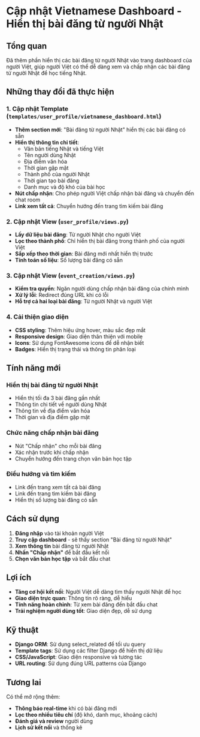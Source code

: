 # Cập nhật Vietnamese Dashboard - Hiển thị bài đăng từ người Nhật

## Tổng quan
Đã thêm phần hiển thị các bài đăng từ người Nhật vào trang dashboard của người Việt, giúp người Việt có thể dễ dàng xem và chấp nhận các bài đăng từ người Nhật để học tiếng Nhật.

## Những thay đổi đã thực hiện

### 1. Cập nhật Template (`templates/user_profile/vietnamese_dashboard.html`)
- **Thêm section mới**: "Bài đăng từ người Nhật" hiển thị các bài đăng có sẵn
- **Hiển thị thông tin chi tiết**:
  - Văn bản tiếng Nhật và tiếng Việt
  - Tên người dùng Nhật
  - Địa điểm văn hóa
  - Thời gian gặp mặt
  - Thành phố của người Nhật
  - Thời gian tạo bài đăng
  - Danh mục và độ khó của bài học
- **Nút chấp nhận**: Cho phép người Việt chấp nhận bài đăng và chuyển đến chat room
- **Link xem tất cả**: Chuyển hướng đến trang tìm kiếm bài đăng

### 2. Cập nhật View (`user_profile/views.py`)
- **Lấy dữ liệu bài đăng**: Từ người Nhật cho người Việt
- **Lọc theo thành phố**: Chỉ hiển thị bài đăng trong thành phố của người Việt
- **Sắp xếp theo thời gian**: Bài đăng mới nhất hiển thị trước
- **Tính toán số liệu**: Số lượng bài đăng có sẵn

### 3. Cập nhật View (`event_creation/views.py`)
- **Kiểm tra quyền**: Ngăn người dùng chấp nhận bài đăng của chính mình
- **Xử lý lỗi**: Redirect đúng URL khi có lỗi
- **Hỗ trợ cả hai loại bài đăng**: Từ người Nhật và người Việt

### 4. Cải thiện giao diện
- **CSS styling**: Thêm hiệu ứng hover, màu sắc đẹp mắt
- **Responsive design**: Giao diện thân thiện với mobile
- **Icons**: Sử dụng FontAwesome icons để dễ nhận biết
- **Badges**: Hiển thị trạng thái và thông tin phân loại

## Tính năng mới

### Hiển thị bài đăng từ người Nhật
- Hiển thị tối đa 3 bài đăng gần nhất
- Thông tin chi tiết về người dùng Nhật
- Thông tin về địa điểm văn hóa
- Thời gian và địa điểm gặp mặt

### Chức năng chấp nhận bài đăng
- Nút "Chấp nhận" cho mỗi bài đăng
- Xác nhận trước khi chấp nhận
- Chuyển hướng đến trang chọn văn bản học tập

### Điều hướng và tìm kiếm
- Link đến trang xem tất cả bài đăng
- Link đến trang tìm kiếm bài đăng
- Hiển thị số lượng bài đăng có sẵn

## Cách sử dụng

1. **Đăng nhập** vào tài khoản người Việt
2. **Truy cập dashboard** - sẽ thấy section "Bài đăng từ người Nhật"
3. **Xem thông tin** bài đăng từ người Nhật
4. **Nhấn "Chấp nhận"** để bắt đầu kết nối
5. **Chọn văn bản học tập** và bắt đầu chat

## Lợi ích

- **Tăng cơ hội kết nối**: Người Việt dễ dàng tìm thấy người Nhật để học
- **Giao diện trực quan**: Thông tin rõ ràng, dễ hiểu
- **Tính năng hoàn chỉnh**: Từ xem bài đăng đến bắt đầu chat
- **Trải nghiệm người dùng tốt**: Giao diện đẹp, dễ sử dụng

## Kỹ thuật

- **Django ORM**: Sử dụng select_related để tối ưu query
- **Template tags**: Sử dụng các filter Django để hiển thị dữ liệu
- **CSS/JavaScript**: Giao diện responsive và tương tác
- **URL routing**: Sử dụng đúng URL patterns của Django

## Tương lai

Có thể mở rộng thêm:
- **Thông báo real-time** khi có bài đăng mới
- **Lọc theo nhiều tiêu chí** (độ khó, danh mục, khoảng cách)
- **Đánh giá và review** người dùng
- **Lịch sử kết nối** và thống kê
